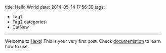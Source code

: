 title: Hello World
date: 2014-05-14 17:56:30
tags:
 - Tag1
 - Tag2
categories:
 - CatNew
---

Welcome to [Hexo](http://hexo.io)! This is your very first post. Check [documentation](http://hexo.io/docs) to learn how to use.